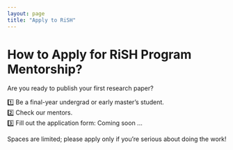 ```yaml
---
layout: page
title: "Apply to RiSH"
---
```


# How to Apply for RiSH Program Mentorship? 

Are you ready to publish your first research paper?

1️⃣ Be a final-year undergrad or early master’s student.  
2️⃣ Check our mentors.  
3️⃣ Fill out the application form: Coming soon ...

Spaces are limited; please apply only if you’re serious about doing the work!
